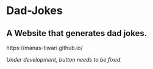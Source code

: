# Dad-Jokes 

## A Website that generates dad jokes.

<link>https://manas-tiwari.github.io/</link>

*Under development, button needs to be fixed.*
